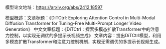 模型论文地址：https://arxiv.org/abs/2412.18597

模型概述：文章标题：《DiTCtrl: Exploring Attention Control in Multi-Modal Diffusion Transformer for Tuning-Free Multi-Prompt Longer Video Generation》
中文文章标题：《DiTCtrl：探索多模态扩散Transformer中的注意力控制，以实现无调优的多提示长视频生成》
文章内容：提出DiTCtrl模型，利用多模态扩散Transformer和注意力控制机制，实现无需调优的多提示长视频生成。
